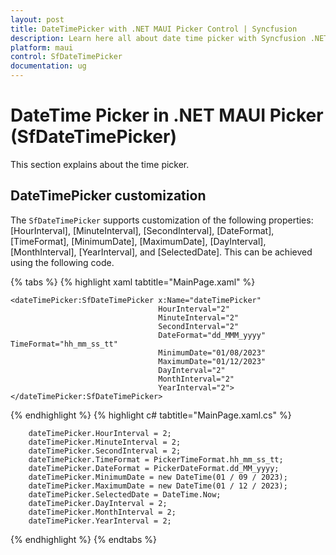 ```yaml
---
layout: post
title: DateTimePicker with .NET MAUI Picker Control | Syncfusion
description: Learn here all about date time picker with Syncfusion .NET MAUI Picker (SfPicker) control.
platform: maui
control: SfDateTimePicker
documentation: ug
---
```


# DateTime Picker in .NET MAUI Picker (SfDateTimePicker)

This section explains about the time picker.

## DateTimePicker customization

The `SfDateTimePicker` supports customization of the following properties: [HourInterval], [MinuteInterval], [SecondInterval], [DateFormat], [TimeFormat], [MinimumDate], [MaximumDate], [DayInterval], [MonthInterval], [YearInterval], and [SelectedDate]. This can be achieved using the following code.

{% tabs %}
{% highlight xaml tabtitle="MainPage.xaml" %}

<?xml version="1.0" encoding="utf-8" ?>
<ContentPage xmlns="http://schemas.microsoft.com/dotnet/2021/maui"
             xmlns:x="http://schemas.microsoft.com/winfx/2009/xaml"
             xmlns:dateTimePicker="clr-namespace:Syncfusion.Maui.Picker;assembly=Syncfusion.Maui.Picker"
             x:Class="Picker_29.MainPage">

    <dateTimePicker:SfDateTimePicker x:Name="dateTimePicker"
                                     HourInterval="2"
                                     MinuteInterval="2"
                                     SecondInterval="2"
                                     DateFormat="dd_MMM_yyyy" TimeFormat="hh_mm_ss_tt"
                                     MinimumDate="01/08/2023" 
                                     MaximumDate="01/12/2023"
                                     DayInterval="2"
                                     MonthInterval="2"
                                     YearInterval="2">
    </dateTimePicker:SfDateTimePicker>
</ContentPage>

{% endhighlight %}
{% highlight c# tabtitle="MainPage.xaml.cs" %}

        dateTimePicker.HourInterval = 2;
        dateTimePicker.MinuteInterval = 2;
        dateTimePicker.SecondInterval = 2;
        dateTimePicker.TimeFormat = PickerTimeFormat.hh_mm_ss_tt;
        dateTimePicker.DateFormat = PickerDateFormat.dd_MM_yyyy;
        dateTimePicker.MinimumDate = new DateTime(01 / 09 / 2023);
        dateTimePicker.MaximumDate = new DateTime(01 / 12 / 2023);
        dateTimePicker.SelectedDate = DateTime.Now;
        dateTimePicker.DayInterval = 2;
        dateTimePicker.MonthInterval = 2;
        dateTimePicker.YearInterval = 2;
        
{% endhighlight %}
{% endtabs %}

